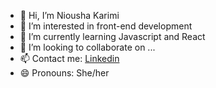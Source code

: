 - 👋 Hi, I’m Niousha Karimi
- 👀 I’m interested in front-end development
- 🌱 I’m currently learning Javascript and React
- 💞️ I’m looking to collaborate on ...
- 📫 Contact me: [Linkedin](https://www.linkedin.com/in/newsha-karimi/)
- 😄 Pronouns: She/her

<!---
vanta-source/vanta-source is a ✨ special ✨ repository because its `README.md` (this file) appears on your GitHub profile.
You can click the Preview link to take a look at your changes.
--->
